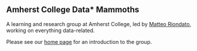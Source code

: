 ## Amherst College Data* Mammoths

A learning and research group at Amherst College, led by [Matteo Riondato](http://matteo.rionda.to), working on everything data-related.

Please see our [home page](http://acdmammoths.github.io) for an introduction to the group.
